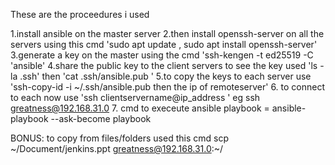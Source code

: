 These are the proceedures i used

1.install ansible on the master server
2.then install openssh-server on all the servers using this cmd 'sudo apt update , sudo apt install openssh-server'
3.generate a key on the master using the cmd 'ssh-kengen -t  ed25519 -C 'ansible'
4.share the public key to the client servers
  to see the key used 'ls -la .ssh'
  then  'cat .ssh/ansible.pub '
5.to copy the keys to each server use 'ssh-copy-id  -i ~/.ssh/ansible.pub then the ip of remoteserver'
6. to connect to each now use 'ssh clientservername@ip_address ' eg ssh greatness@192.168.31.0
7. cmd to execeute ansible playbook = ansible-playbook --ask-become playbook

BONUS: to copy from files/folders used this cmd
  scp ~/Document/jenkins.ppt  greatness@192.168.31.0:~/
